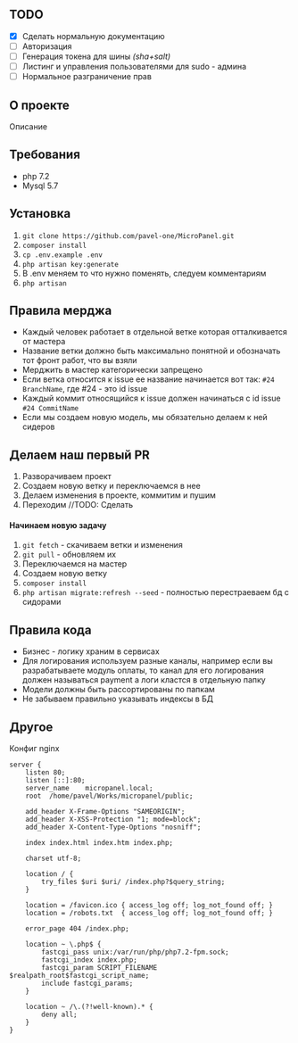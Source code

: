 ## TODO
- [x] Сделать нормальную документацию
- [ ] Авторизация
- [ ] Генерация токена для шины *(sha+salt)*
- [ ] Листинг и управления пользователями для sudo - админа
- [ ] Нормальное разграничение прав

## О проекте
Описание

## Требования
- php 7.2
- Mysql 5.7

## Установка

1. `git clone https://github.com/pavel-one/MicroPanel.git`
1. `composer install`
1. `cp .env.example .env`
1. `php artisan key:generate`
1. В .env меняем то что нужно поменять, следуем комментариям
1. `php artisan `

## Правила мерджа

- Каждый человек работает в отдельной ветке которая отталкивается от мастера
- Название ветки должно быть максимально понятной и обозначать тот фронт работ, что вы взяли
- Мерджить в мастер категорически запрещено
- Если ветка относится к issue ее название начинается вот так: `#24 BranchName`, где #24 - это id issue
- Каждый коммит относящийся к issue должен начинаться с id issue `#24 CommitName`
- Если мы создаем новую модель, мы обязательно делаем к ней сидеров

## Делаем наш первый PR

1. Разворачиваем проект
1. Создаем новую ветку и переключаемся в нее
1. Делаем изменения в проекте, коммитим и пушим
1. Переходим //TODO: Сделать

#### Начинаем новую задачу
1. `git fetch` - скачиваем ветки и изменения
1. `git pull` - обновляем их
1. Переключаемся на мастер
1. Создаем новую ветку
1. `composer install`
1. `php artisan migrate:refresh --seed` - полностью перестраеваем бд с сидорами

## Правила кода

- Бизнес - логику храним в сервисах
- Для логирования используем разные каналы, например если вы разрабатываете модуль оплаты, то канал для его логирования должен называться payment а логи кластся в отдельную папку
- Модели должны быть рассортированы по папкам
- Не забываем правильно указывать индексы в БД

## Другое

Конфиг nginx
```
server {
    listen 80;
    listen [::]:80;
    server_name    micropanel.local;
    root  /home/pavel/Works/micropanel/public;

    add_header X-Frame-Options "SAMEORIGIN";
    add_header X-XSS-Protection "1; mode=block";
    add_header X-Content-Type-Options "nosniff";

    index index.html index.htm index.php;

    charset utf-8;

    location / {
        try_files $uri $uri/ /index.php?$query_string;
    }

    location = /favicon.ico { access_log off; log_not_found off; }
    location = /robots.txt  { access_log off; log_not_found off; }

    error_page 404 /index.php;

    location ~ \.php$ {
        fastcgi_pass unix:/var/run/php/php7.2-fpm.sock;
        fastcgi_index index.php;
        fastcgi_param SCRIPT_FILENAME $realpath_root$fastcgi_script_name;
        include fastcgi_params;
    }

    location ~ /\.(?!well-known).* {
        deny all;
    }
}



```
